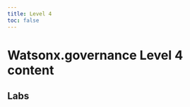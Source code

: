 ```yaml
---
title: Level 4
toc: false
---
```


# Watsonx.governance Level 4 content

## Labs

<TileGrid>
  <NavTile to='/watsonx/watsonxgov/level-4/201' />
  <NavTile to='/watsonx/watsonxgov/level-4/202' />
  <NavTile to='/watsonx/watsonxgov/level-4/203' />
  <NavTile to='/watsonx/watsonxgov/level-4/204' />
  <NavTile to='/watsonx/watsonxgov/level-4/205' />
  <NavTile to='/watsonx/watsonxgov/level-4/206' />
  <NavTile to='/watsonx/watsonxgov/level-4/207' />
  <NavTile to='/watsonx/watsonxgov/level-4/208' />
</TileGrid>
